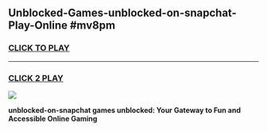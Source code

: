 
## Unblocked-Games-unblocked-on-snapchat-Play-Online #mv8pm
<h3>
<a href="https://news.freeplayer.one?title=unblocked-on-snapchat&ref=3">CLICK TO PLAY</a></h3>
<hr>

<h3>
<a href="https://news.freeplayer.one?title=unblocked-on-snapchat&ref=3">CLICK 2 PLAY</a>
  
</h3>

<a href="https://news.freeplayer.one?title=unblocked-on-snapchat&ref=3"><img src="https://clearcache.store/games.png"></a>


**unblocked-on-snapchat games unblocked: Your Gateway to Fun and Accessible Online Gaming**
